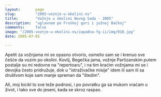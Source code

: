 ```yaml
---
layout:       page
slug:         "2005-voznje-u-okolini-ns"
title:        "Vožnje u okolini Novog Sada - 2005"
description:  "uglavnom po Fruškoj gori i južnoj Bačkoj"
comments:     false
image: "/2005-voznje-u-okolini-ns/zapadna-fg-ii/img/010.jpg"
date: 2005-07-01
  
---
```


Apetit za vožnjama mi se opasno otvorio, osmelio sam se i krenuo sve češće da vozim po okolini. Kovlij, Begečka jama, vožnje
Partizanskim putem postalje su mi redovne na "repertoaru", i na tim kraćim vožnjama mi se i devojka često pridružuje,
dok u "istraživačke misije" idem ili sam ili sa društvom koje sam manje spreman da "štedim".

Ali, moj bicikl to sve teže podnosi, i po povratku ga sa mukom vraćam u život, i tako sve do jeseni, kada se skroz raspao.